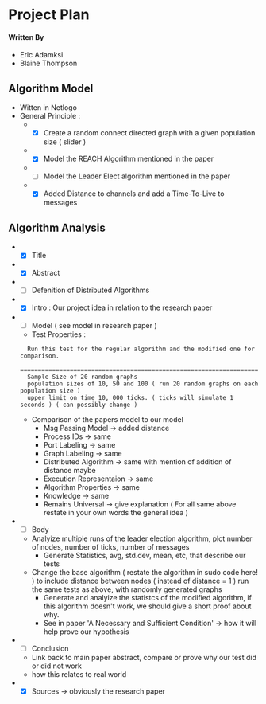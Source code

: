 # Project Plan

#### Written By
* Eric Adamksi
* Blaine Thompson

## Algorithm Model

* Witten in Netlogo
* General Principle :
  * - [x] Create a random connect directed graph with a given population size ( slider )
  * - [x] Model the REACH Algorithm mentioned in the paper
  * - [ ] Model the Leader Elect algorithm mentioned in the paper
  * - [x] Added Distance to channels and add a Time-To-Live to messages

## Algorithm Analysis

* - [x] Title
* - [x] Abstract
* - [ ] Defenition of Distributed Algorithms
* - [x] Intro : Our project idea in relation to the research paper
* - [ ] Model ( see model in research paper )
  * Test Properties :
  ```
    Run this test for the regular algorithm and the modified one for comparison.
    ============================================================================
    Sample Size of 20 random graphs
    population sizes of 10, 50 and 100 ( run 20 random graphs on each population size )
    upper limit on time 10, 000 ticks. ( ticks will simulate 1 seconds ) ( can possibly change )
  ```
  * Comparison of the papers model to our model
    * Msg Passing Model -> added distance
    * Process IDs -> same
    * Port Labeling -> same
    * Graph Labeling -> same
    * Distributed Algorithm -> same with mention of addition of distance maybe
    * Execution Representaion -> same
    * Algorithm Properties -> same
    * Knowledge -> same
    * Remains Universal -> give explanation
  ( For all same above restate in your own words the general idea )
* - [ ] Body
  * Analyize multiple runs of the leader election algorithm, plot number of nodes, number of ticks, number of messages
    * Generate Statistics, avg, std.dev, mean, etc, that describe our tests
  * Change the base algorithm ( restate the algorithm in sudo code here! ) to include distance between nodes ( instead of distance = 1 ) run the same tests as above, with randomly generated graphs
    * Generate and analyize the statistcs of the modified algorithm, if this algorithm doesn't work, we should give a short proof about why.
    * See in paper 'A Necessary and Sufficient Condition' -> how it will help prove our hypothesis
* - [ ] Conclusion
  * Link back to main paper abstract, compare or prove why our test did or did not work
  * how this relates to real world

* - [x] Sources -> obviously the research paper
